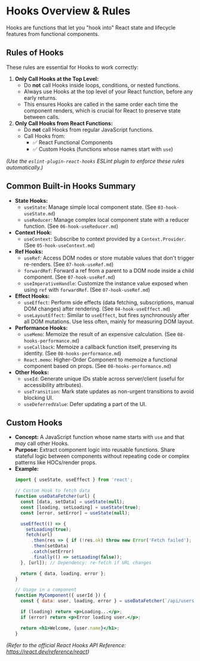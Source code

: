 # Hooks Overview & Rules

Hooks are functions that let you "hook into" React state and lifecycle features from functional components.

## Rules of Hooks

These rules are essential for Hooks to work correctly:

1.  **Only Call Hooks at the Top Level:**
    *   Do **not** call Hooks inside loops, conditions, or nested functions.
    *   Always use Hooks at the top level of your React function, before any early returns.
    *   This ensures Hooks are called in the same order each time the component renders, which is crucial for React to preserve state between calls.
2.  **Only Call Hooks from React Functions:**
    *   Do **not** call Hooks from regular JavaScript functions.
    *   Call Hooks from:
        *   ✅ React Functional Components
        *   ✅ Custom Hooks (functions whose names start with `use`)

*(Use the `eslint-plugin-react-hooks` ESLint plugin to enforce these rules automatically.)*

## Common Built-in Hooks Summary

*   **State Hooks:**
    *   `useState`: Manage simple local component state. (See `03-hook-useState.md`)
    *   `useReducer`: Manage complex local component state with a reducer function. (See `06-hook-useReducer.md`)
*   **Context Hook:**
    *   `useContext`: Subscribe to context provided by a `Context.Provider`. (See `05-hook-useContext.md`)
*   **Ref Hooks:**
    *   `useRef`: Access DOM nodes or store mutable values that don't trigger re-renders. (See `07-hook-useRef.md`)
    *   `forwardRef`: Forward a ref from a parent to a DOM node inside a child component. (See `07-hook-useRef.md`)
    *   `useImperativeHandle`: Customize the instance value exposed when using `ref` with `forwardRef`. (See `07-hook-useRef.md`)
*   **Effect Hooks:**
    *   `useEffect`: Perform side effects (data fetching, subscriptions, manual DOM changes) after rendering. (See `04-hook-useEffect.md`)
    *   `useLayoutEffect`: Similar to `useEffect`, but fires synchronously after all DOM mutations. Use less often, mainly for measuring DOM layout.
*   **Performance Hooks:**
    *   `useMemo`: Memoize the result of an expensive calculation. (See `08-hooks-performance.md`)
    *   `useCallback`: Memoize a callback function itself, preserving its identity. (See `08-hooks-performance.md`)
    *   `React.memo`: Higher-Order Component to memoize a functional component based on props. (See `08-hooks-performance.md`)
*   **Other Hooks:**
    *   `useId`: Generate unique IDs stable across server/client (useful for accessibility attributes).
    *   `useTransition`: Mark state updates as non-urgent transitions to avoid blocking UI.
    *   `useDeferredValue`: Defer updating a part of the UI.

## Custom Hooks

*   **Concept:** A JavaScript function whose name starts with `use` and that *may* call other Hooks.
*   **Purpose:** Extract component logic into reusable functions. Share stateful logic between components without repeating code or complex patterns like HOCs/render props.
*   **Example:**
    ```jsx
    import { useState, useEffect } from 'react';

    // Custom Hook to fetch data
    function useDataFetcher(url) {
      const [data, setData] = useState(null);
      const [loading, setLoading] = useState(true);
      const [error, setError] = useState(null);

      useEffect(() => {
        setLoading(true);
        fetch(url)
          .then(res => { if (!res.ok) throw new Error('Fetch failed'); return res.json(); })
          .then(setData)
          .catch(setError)
          .finally(() => setLoading(false));
      }, [url]); // Dependency: re-fetch if URL changes

      return { data, loading, error };
    }

    // Usage in a component
    function MyComponent({ userId }) {
      const { data: user, loading, error } = useDataFetcher(`/api/users/${userId}`);

      if (loading) return <p>Loading...</p>;
      if (error) return <p>Error loading user.</p>;

      return <h1>Welcome, {user.name}</h1>;
    }
    ```

*(Refer to the official React Hooks API Reference: https://react.dev/reference/react)*